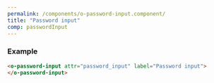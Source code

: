 ```yaml
---
permalink: /components/o-password-input.component/
title: "Password input"
comp: passwordInput
---
```


 <h3 class="grey-color">Example</h3>

```html
<o-password-input attr="password_input" label="Password input">
</o-password-input>
```
